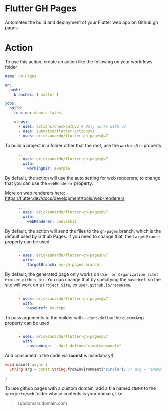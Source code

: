 # Flutter GH Pages

Automates the build and deployment of your Flutter web app on Github gh pages

# Action

To use this action, create an action like the following on your workflows folder

```yml
name: Gh-Pages

on:
  push:
    branches: [ master ]

jobs:
  build:
    runs-on: ubuntu-latest

    steps:
      - uses: actions/checkout@v2 # Only works with v2
      - uses: subosito/flutter-action@v1
      - uses: erickzanardo/flutter-gh-pages@v7
```
To build a project in a folder other that the root, use the `workingDir` property

```yml
      ...
      - uses: erickzanardo/flutter-gh-pages@v7
        with:
          workingDir: example
```

By default, the action will use the auto setting for web renderers, to change that you can use the `webRenderer` property.

More on web renderers here: https://flutter.dev/docs/development/tools/web-renderers

```yml
      ...
      - uses: erickzanardo/flutter-gh-pages@v7
        with:
          webRenderer: canvaskit
```

By default, the action will send the files to the `gh-pages` branch, which is the default used by Github Pages.
If you need to change that, the `targetBranch` property can be used

```yml
      ...
      - uses: erickzanardo/flutter-gh-pages@v7
        with:
          targetBranch: my-gh-pages-branch
```

By default, the generated page only works on `User or Organization sites` ex:`user.github.io/`. 
You can change that by specifying the `baseHref`, so the site will work on a `Project Site`, ex:`user.github.io/repoName`.

```yml
      ...
      - uses: erickzanardo/flutter-gh-pages@v7
        with:
          baseHref: my-repo
```

To pass arguments to the builder with `--dart-define` the `customArgs` property can be used

```yml
      ...
      - uses: erickzanardo/flutter-gh-pages@v7
        with:
          customArgs: --dart-define="simple=example"
```


And consumed in the code via (**const** is mandatory!):
```dart
void main() async {
  String arg = const String.fromEnvironment('simple'); // arg = "example"
  ...
}
```


To use github pages with a custom domain, add a file named `CNAME` to the
`<project>/web` folder whose contents is your domain, like:
> subdomain.domain.com
